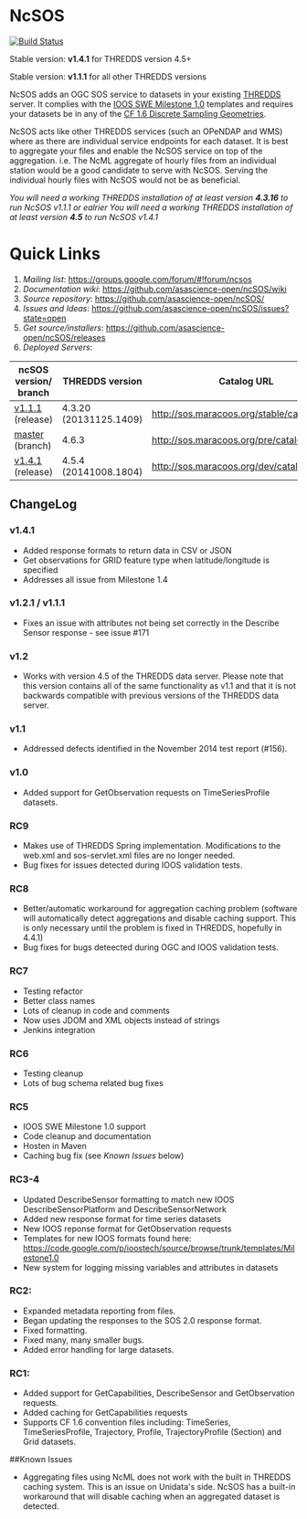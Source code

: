 # NcSOS

[![Build Status](https://travis-ci.org/asascience-open/ncSOS.png?branch=master)](https://travis-ci.org/asascience-open/ncSOS)

Stable version: **v1.4.1** for THREDDS version 4.5+

Stable version: **v1.1.1** for all other THREDDS versions

NcSOS adds an OGC SOS service to datasets in your existing [THREDDS](http://www.unidata.ucar.edu/projects/THREDDS/) server.  It complies with the [IOOS SWE Milestone 1.0](https://code.google.com/p/ioostech/source/browse/#svn%2Ftrunk%2Ftemplates%2FMilestone1.0) templates and requires your datasets be in any of the [CF 1.6 Discrete Sampling Geometries](http://cfconventions.org/Data/cf-conventions/cf-conventions-1.6/build/cf-conventions.html#discrete-sampling-geometries).

NcSOS acts like other THREDDS services (such an OPeNDAP and WMS) where as there are individual service endpoints for each dataset.  It is best to aggregate your files and enable the NcSOS service on top of the aggregation.  i.e. The NcML aggregate of hourly files from an individual station would be a good candidate to serve with NcSOS.  Serving the individual hourly files with NcSOS would not be as beneficial.

_You will need a working THREDDS installation of at least version **4.3.16** to run NcSOS v1.1.1 or ealrier_
_You will need a working THREDDS installation of at least version **4.5** to run NcSOS v1.4.1_

# Quick Links
1. *Mailing list*: https://groups.google.com/forum/#!forum/ncsos
2. *Documentation wiki*: https://github.com/asascience-open/ncSOS/wiki
3. *Source repository*: https://github.com/asascience-open/ncSOS/
4. *Issues and Ideas*: https://github.com/asascience-open/ncSOS/issues?state=open
5. *Get source/installers*: https://github.com/asascience-open/ncSOS/releases
6. *Deployed Servers*:

| ncSOS version/ branch | THREDDS version        | Catalog URL                                     |
| ------------- | ---------------------- | ----------------------------------------------- |
| [v1.1.1](https://github.com/asascience-open/ncSOS/releases/tag/v1.1.1) (release)           | 4.3.20 (20131125.1409) | http://sos.maracoos.org/stable/catalog.html     |
| [master](https://github.com/asascience-open/ncSOS/tree/master)  (branch)      | 4.6.3 | http://sos.maracoos.org/pre/catalog.html        |
| [v1.4.1](https://github.com/asascience-open/ncSOS/releases/tag/v1.4.1)  (release)   | 4.5.4 (20141008.1804) | http://sos.maracoos.org/dev/catalog.html        |

## ChangeLog
### v1.4.1
* Added response formats to return data in CSV or JSON
* Get observations for GRID feature type when latitude/longitude is specified
* Addresses all issue from Milestone 1.4 

### v1.2.1 / v1.1.1
* Fixes an issue with attributes not being set correctly in the Describe Sensor response - see issue #171

### v1.2
* Works with version 4.5 of the THREDDS data server. Please note that this version contains all of the same functionality as v1.1 and that it is not backwards compatible with previous versions of the THREDDS data server.

### v1.1
* Addressed defects identified in the November 2014 test report (#156).

### v1.0
* Added support for GetObservation requests on TimeSeriesProfile datasets.

### RC9
* Makes use of THREDDS Spring implementation. Modifications to the web.xml and sos-servlet.xml files are no longer needed.
* Bug fixes for issues detected during IOOS validation tests.

### RC8
* Better/automatic workaround for aggregation caching problem (software will automatically detect aggregations and disable caching support.  This is only necessary until the problem is fixed in THREDDS, hopefully in 4.4.1)
* Bug fixes for bugs deteected during OGC and IOOS validation tests.

### RC7
* Testing refactor
* Better class names
* Lots of cleanup in code and comments
* Now uses JDOM and XML objects instead of strings
* Jenkins integration

### RC6
* Testing cleanup
* Lots of bug schema related bug fixes

### RC5
* IOOS SWE Milestone 1.0 support
* Code cleanup and documentation
* Hosten in Maven
* Caching bug fix (see _Known Issues_ below)

### RC3-4
* Updated DescribeSensor formatting to match new IOOS DescribeSensorPlatform and DescribeSensorNetwork
* Added new response format for time series datasets
* New IOOS reponse format for GetObservation requests
* Templates for new IOOS formats found here: https://code.google.com/p/ioostech/source/browse/trunk/templates/Milestone1.0
* New system for logging missing variables and attributes in datasets 

### RC2:
* Expanded metadata reporting from files.
* Began updating the responses to the SOS 2.0 response format.
* Fixed formatting.
* Fixed many, many smaller bugs.
* Added error handling for large datasets.

### RC1:
* Added support for GetCapabilities, DescribeSensor and GetObservation requests.
* Added caching for GetCapabilities requests
* Supports CF 1.6 convention files including: TimeSeries, TimeSeriesProfile, Trajectory, Profile, TrajectoryProfile (Section) and Grid datasets.

##Known Issues
* Aggregating files using NcML does not work with the built in THREDDS caching system.  This is an issue on Unidata's side.  NcSOS has a built-in workaround that will disable caching when an aggregated dataset is detected.
